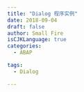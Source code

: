 ```yaml
---
title: "Dialog 程序实例"
date: 2018-09-04
draft: false
author: Small Fire
isCJKLanguage: true
categories: 
  - ABAP

tags: 
  - Dialog

---
```







